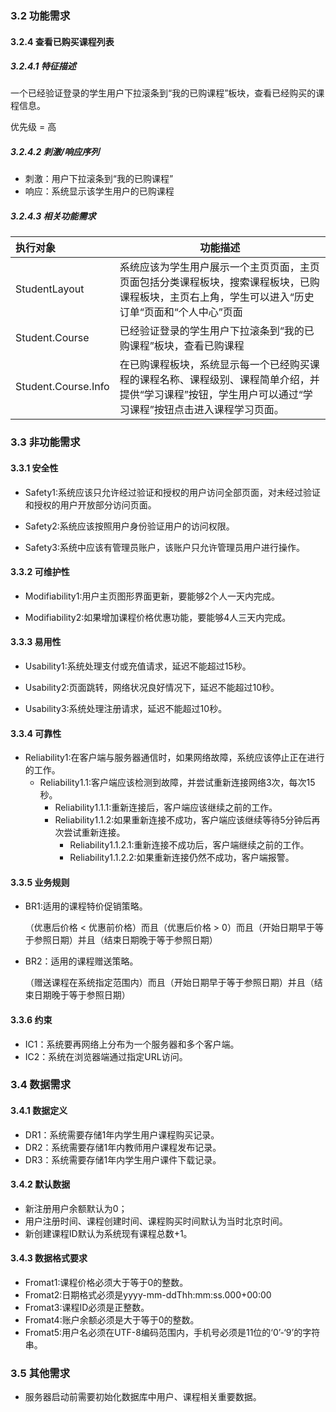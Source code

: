 ### 3.2 功能需求

#### 3.2.4  查看已购买课程列表

##### 3.2.4.1 特征描述

一个已经验证登录的学生用户下拉滚条到“我的已购课程”板块，查看已经购买的课程信息。

优先级 =  高

##### 3.2.4.2 刺激/响应序列

- 刺激：用户下拉滚条到“我的已购课程”
- 响应：系统显示该学生用户的已购课程

##### 3.2.4.3 相关功能需求

| 执行对象            | 功能描述                                                     |
| :------------------ | ------------------------------------------------------------ |
| StudentLayout       | 系统应该为学生用户展示一个主页页面，主页页面包括分类课程板块，搜索课程板块，已购课程板块，主页右上角，学生可以进入“历史订单“页面和“个人中心”页面 |
| Student.Course      | 已经验证登录的学生用户下拉滚条到“我的已购课程”板块，查看已购课程 |
| Student.Course.Info | 在已购课程板块，系统显示每一个已经购买课程的课程名称、课程级别、课程简单介绍，并提供“学习课程”按钮，学生用户可以通过“学习课程”按钮点击进入课程学习页面。 |


### 3.3 非功能需求

#### 3.3.1  安全性

- Safety1:系统应该只允许经过验证和授权的用户访问全部页面，对未经过验证和授权的用户开放部分访问页面。

- Safety2:系统应该按照用户身份验证用户的访问权限。

- Safety3:系统中应该有管理员账户，该账户只允许管理员用户进行操作。

#### 3.3.2  可维护性

- Modifiability1:用户主页图形界面更新，要能够2个人一天内完成。

- Modifiability2:如果增加课程价格优惠功能，要能够4人三天内完成。

#### 3.3.3  易用性

- Usability1:系统处理支付或充值请求，延迟不能超过15秒。

- Usability2:页面跳转，网络状况良好情况下，延迟不能超过10秒。

- Usability3:系统处理注册请求，延迟不能超过10秒。

#### 3.3.4  可靠性

- Reliability1:在客户端与服务器通信时，如果网络故障，系统应该停止正在进行的工作。
  - Reliability1.1:客户端应该检测到故障，并尝试重新连接网络3次，每次15秒。
    - Reliability1.1.1:重新连接后，客户端应该继续之前的工作。
    - Reliability1.1.2:如果重新连接不成功，客户端应该继续等待5分钟后再次尝试重新连接。
      - Reliability1.1.2.1:重新连接不成功后，客户端继续之前的工作。
      - Reliability1.1.2.2:如果重新连接仍然不成功，客户端报警。

#### 3.3.5  业务规则

- BR1:适用的课程特价促销策略。

  （优惠后价格 < 优惠前价格）而且（优惠后价格 > 0）而且（开始日期早于等于参照日期）并且（结束日期晚于等于参照日期）

- BR2：适用的课程赠送策略。

  （赠送课程在系统指定范围内）而且（开始日期早于等于参照日期）并且（结束日期晚于等于参照日期）

#### 3.3.6  约束

- IC1：系统要再网络上分布为一个服务器和多个客户端。
- IC2：系统在浏览器端通过指定URL访问。

### 3.4  数据需求

#### 3.4.1  数据定义

- DR1：系统需要存储1年内学生用户课程购买记录。
- DR2：系统需要存储1年内教师用户课程发布记录。
- DR3：系统需要存储1年内学生用户课件下载记录。

#### 3.4.2  默认数据

- 新注册用户余额默认为0；
- 用户注册时间、课程创建时间、课程购买时间默认为当时北京时间。
- 新创建课程ID默认为系统现有课程总数+1。

#### 3.4.3  数据格式要求

- Fromat1:课程价格必须大于等于0的整数。
- Fromat2:日期格式必须是yyyy-mm-ddThh:mm:ss.000+00:00
- Fromat3:课程ID必须是正整数。
- Fromat4:账户余额必须是大于等于0的整数。
- Fromat5:用户名必须在UTF-8编码范围内，手机号必须是11位的‘0’-‘9’的字符串。

### 3.5  其他需求

- 服务器启动前需要初始化数据库中用户、课程相关重要数据。

